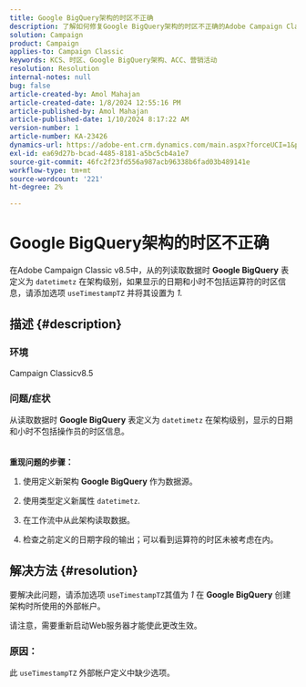 ```yaml
---
title: Google BigQuery架构的时区不正确
description: 了解如何修复Google BigQuery架构的时区不正确的Adobe Campaign Classic问题。
solution: Campaign
product: Campaign
applies-to: Campaign Classic
keywords: KCS、时区、Google BigQuery架构、ACC、营销活动
resolution: Resolution
internal-notes: null
bug: false
article-created-by: Amol Mahajan
article-created-date: 1/8/2024 12:55:16 PM
article-published-by: Amol Mahajan
article-published-date: 1/10/2024 8:17:22 AM
version-number: 1
article-number: KA-23426
dynamics-url: https://adobe-ent.crm.dynamics.com/main.aspx?forceUCI=1&pagetype=entityrecord&etn=knowledgearticle&id=e6e5f024-25ae-ee11-a569-6045bd006295
exl-id: ea69d27b-bcad-4485-8181-a5bc5cb4a1e7
source-git-commit: 46fc2f23fd556a987acb96338b6fad03b489141e
workflow-type: tm+mt
source-wordcount: '221'
ht-degree: 2%

---
```


# Google BigQuery架构的时区不正确


在Adobe Campaign Classic v8.5中，从的列读取数据时 <b>Google BigQuery</b> 表定义为 `datetimetz` 在架构级别，如果显示的日期和小时不包括运算符的时区信息，请添加选项 `useTimestampTZ` 并将其设置为 *1.*

## 描述 {#description}


### <b>环境</b>

Campaign Classicv8.5



### <b>问题/症状</b>

从读取数据时 <b>Google BigQuery</b> 表定义为 `datetimetz` 在架构级别，显示的日期和小时不包括操作员的时区信息。
<br> <br><br>
<b>重现问题的步骤：</b>

1. 使用定义新架构 <b>Google BigQuery</b> 作为数据源。


2. 使用类型定义新属性 `datetimetz`.


3. 在工作流中从此架构读取数据。


4. 检查之前定义的日期字段的输出；可以看到运算符的时区未被考虑在内。



## 解决方法 {#resolution}


要解决此问题，请添加选项 `useTimestampTZ`其值为 *1* 在 <b>Google BigQuery</b> 创建架构时所使用的外部帐户。

请注意，需要重新启动Web服务器才能使此更改生效。

### <b>原因：</b>

此 `useTimestampTZ` 外部帐户定义中缺少选项。
